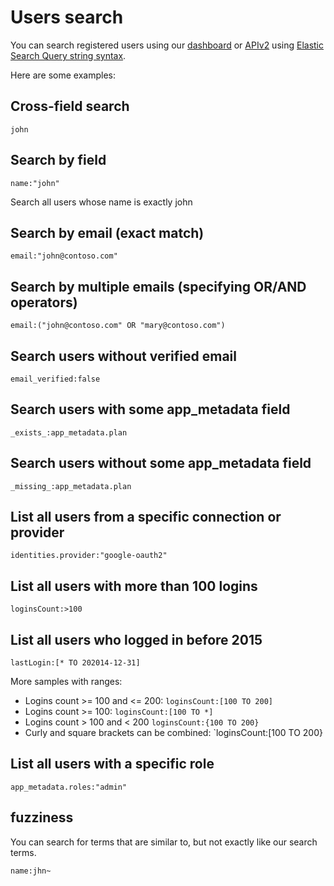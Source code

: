 # Users search

You can search registered users using our [dashboard](@@uiURL@@/#/users) or [APIv2](@@base_url@@/apiv2#!/users/get_users) using [Elastic Search Query string syntax](http://www.elastic.co/guide/en/elasticsearch/reference/1.x/query-dsl-query-string-query.html#query-string-syntax).

Here are some examples:

## Cross-field search

```
john
```

## Search by field

```
name:"john"
```

Search all users whose name is exactly john

## Search by email (exact match)

```
email:"john@contoso.com"
```

## Search by multiple emails (specifying OR/AND operators)

```
email:("john@contoso.com" OR "mary@contoso.com")
```

## Search users without verified email

```
email_verified:false
```

## Search users with some app_metadata field

```
_exists_:app_metadata.plan
```

## Search users without some app_metadata field

```
_missing_:app_metadata.plan
```

## List all users from a specific connection or provider


```
identities.provider:"google-oauth2"
```

## List all users with more than 100 logins

```
loginsCount:>100
```

## List all users who logged in before 2015

```
lastLogin:[* TO 202014-12-31]
```

More samples with ranges:

* Logins count >= 100 and <= 200: `loginsCount:[100 TO 200]`
* Logins count >= 100: `loginsCount:[100 TO *]`
* Logins count > 100 and < 200 `loginsCount:{100 TO 200}`
* Curly and square brackets can be combined: `loginsCount:[100 TO 200}

## List all users with a specific role

```
app_metadata.roles:"admin"
```

## fuzziness
You can search for terms that are similar to, but not exactly like our search terms.

```
name:jhn~
```
